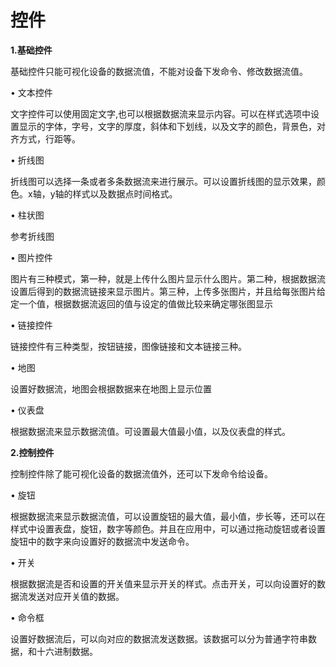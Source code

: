 # 控件 


**1.基础控件**

基础控件只能可视化设备的数据流值，不能对设备下发命令、修改数据流值。

•	文本控件

文字控件可以使用固定文字,也可以根据数据流来显示内容。可以在样式选项中设置显示的字体，字号，文字的厚度，斜体和下划线，以及文字的颜色，背景色，对齐方式，行距等。

•	折线图

折线图可以选择一条或者多条数据流来进行展示。可以设置折线图的显示效果，颜色。x轴，y轴的样式以及数据点时间格式。

•	柱状图

参考折线图

•	图片控件

图片有三种模式，第一种，就是上传什么图片显示什么图片。第二种，根据数据流设置后得到的数据流链接来显示图片。第三种，上传多张图片，并且给每张图片给定一个值，根据数据流返回的值与设定的值做比较来确定哪张图显示

•	链接控件

链接控件有三种类型，按钮链接，图像链接和文本链接三种。

•	地图

设置好数据流，地图会根据数据来在地图上显示位置

•	仪表盘

根据数据流来显示数据流值。可设置最大值最小值，以及仪表盘的样式。

**2.控制控件**

控制控件除了能可视化设备的数据流值外，还可以下发命令给设备。

•	旋钮

根据数据流来显示数据流值，可以设置旋钮的最大值，最小值，步长等，还可以在样式中设置表盘，旋钮，数字等颜色。并且在应用中，可以通过拖动旋钮或者设置旋钮中的数字来向设置好的数据流中发送命令。

•	开关

根据数据流是否和设置的开关值来显示开关的样式。点击开关，可以向设置好的数据流发送对应开关值的数据。

•	命令框

设置好数据流后，可以向对应的数据流发送数据。该数据可以分为普通字符串数据，和十六进制数据。